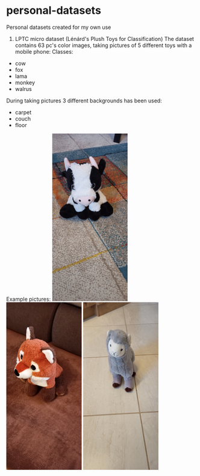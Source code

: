 # personal-datasets
Personal datasets created  for my own use

1. LPTC micro dataset (Lénárd's Plush Toys for Classification)
The dataset contains 63 pc's color images, taking pictures of 5 different toys with a mobile phone:
Classes:
- cow
- fox
- lama
- monkey
- walrus

During taking pictures 3 different backgrounds has been used:
- carpet
- couch
- floor

Example pictures:
<img src="/examples/cow_01.jpg" width="200">
<img src="/examples/fox_08.jpg" width="200">
<img src="/examples/lama_09.jpg" width="200">

